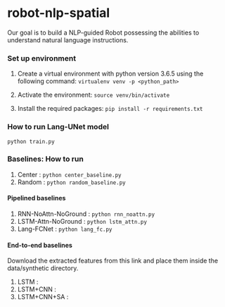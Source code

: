 # robot-nlp-spatial
Our goal is to build a NLP-guided Robot possessing the abilities to understand natural language instructions.

### Set up environment
1. Create a virtual environment with python version 3.6.5 using the following command:
``virtualenv venv -p <python_path>``

2. Activate the environment: ``source venv/bin/activate``
3. Install the required packages: ``pip install -r requirements.txt``
 

### How to run Lang-UNet model

``python train.py``


### Baselines: How to run

1. Center : ``python center_baseline.py``
1. Random : ``python random_baseline.py``

#### Pipelined baselines
1. RNN-NoAttn-NoGround : ``python rnn_noattn.py``
1. LSTM-Attn-NoGround : ``python lstm_attn.py``
1. Lang-FCNet : ``python lang_fc.py``

#### End-to-end baselines
Download the extracted features from this link and place them inside the data/synthetic directory.

1. LSTM : 
1. LSTM+CNN :
1. LSTM+CNN+SA :
